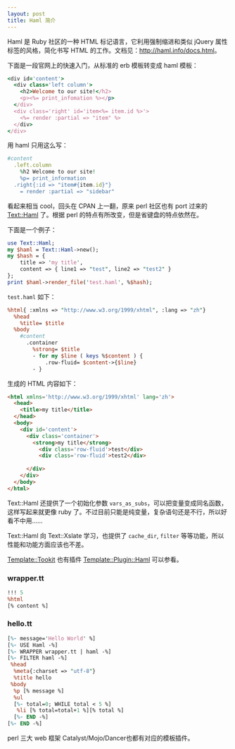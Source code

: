 ```yaml
---
layout: post
title: Haml 简介
---
```

Haml 是 Ruby 社区的一种 HTML 标记语言，它利用强制缩进和类似 jQuery 属性标签的风格，简化书写 HTML 的工作。文档见：<http://haml.info/docs.html>。

下面是一段官网上的快速入门，从标准的 erb 模板转变成 haml 模板：

```ruby
<div id='content'>
  <div class='left column'>
    <h2>Welcome to our site!</h2>
    <p><%= print_infomation %></p>
  </div>
  <div class='right' id='item<%= item.id %>'>
    <%= render :partial => "item" %>
  </div>
</div>
```

用 haml 只用这么写：

```ruby
#content
  .left.column
    %h2 Welcome to our site!
    %p= print_information
  .right{:id => "item#{item.id}"}
    = render :partial => "sidebar"
```

看起来相当 cool，回头在 CPAN 上一翻，原来 perl 社区也有 port 过来的 [Text::Haml](https://metacpan.org/module/Text::Haml) 了。根据 perl 的特点有所改变，但是省键盘的特点依然在。

下面是一个例子：
```perl
use Text::Haml;
my $haml = Text::Haml->new();
my $hash = {
    title => 'my title',
    content => { line1 => "test", line2 => "test2" }
};
print $haml->render_file('test.haml', %$hash);

```

`test.haml` 如下：

```perl
%html{ :xmlns => "http://www.w3.org/1999/xhtml", :lang => "zh"}
  %head
    %title= $title
  %body
    #content
      .container
        %strong= $title
        - for my $line ( keys %$content ) {
            .row-fluid= $content->{$line}
        - }
```

生成的 HTML 内容如下：

```html
<html xmlns='http://www.w3.org/1999/xhtml' lang='zh'>
  <head>
    <title>my title</title>
  </head>
  <body>
    <div id='content'>
      <div class='container'>
        <strong>my title</strong>
          <div class='row-fluid'>test</div>
          <div class='row-fluid'>test2</div>
        
      </div>
    </div>
  </body>
</html>
```

Text::Haml 还提供了一个初始化参数 `vars_as_subs`，可以把变量变成同名函数，这样写起来就更像 ruby 了。不过目前只能是纯变量，复杂语句还是不行，所以好看不中用……

Text::Haml 向 Text::Xslate 学习，也提供了  `cache_dir`, `filter` 等等功能，所以性能和功能方面应该也不差。

[Template::Tookit](https://metacpan.org/module/Template::Tookit) 也有插件 [Template::Plugin::Haml](https://metacpan.org/module/Template::Plugin::Haml) 可以参看。

### wrapper.tt
```perl
!!! 5
%html
[% content %]
```

### hello.tt
```perl
[%- message='Hello World' %]
[%- USE Haml -%]
[%- WRAPPER wrapper.tt | haml -%]
[%- FILTER haml -%]
 %head
  %meta{:charset => "utf-8"}
  %title hello
 %body
  %p [% message %]
  %ul
  [%- total=0; WHILE total < 5 %]
   %li [% total=total+1 %][% total %]
  [%- END -%]
[%- END -%]
```

perl 三大 web 框架 Catalyst/Mojo/Dancer也都有对应的模板插件。
